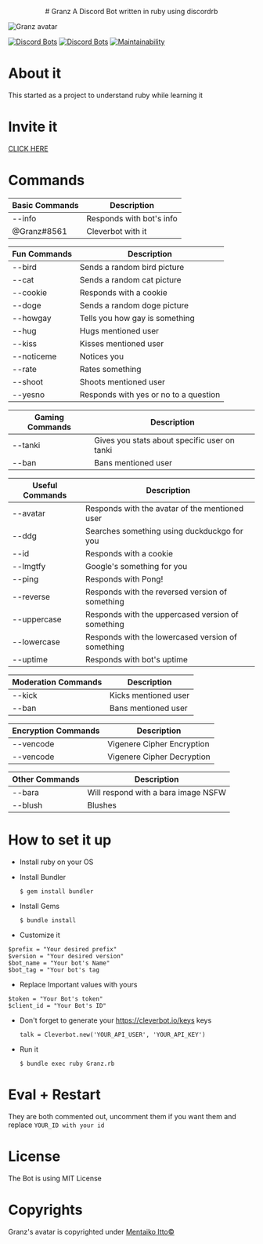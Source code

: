 <p align="center">
# Granz
A Discord Bot written in ruby using discordrb

![Granz avatar](https://i.imgur.com/kG2PYbz.jpg)

[![Discord Bots](https://discordbots.org/api/widget/status/443053627419000833.svg)](https://discordbots.org/bot/443053627419000833)
[![Discord Bots](https://discordbots.org/api/widget/lib/443053627419000833.svg)](https://discordbots.org/bot/443053627419000833)
[![Maintainability](https://api.codeclimate.com/v1/badges/383cd0cd0c9fdc26c487/maintainability)](https://codeclimate.com/github/GeopJr/Granz_bot/maintainability)
# About it
This started as a project to understand ruby while learning it
# Invite it
[CLICK HERE](https://discordapp.com/oauth2/authorize?client_id=443053627419000833&scope=bot&permissions=103894080&redirect_uri=https://granz.geopjr.de/thanks.html&response_type=code)
# Commands
 | Basic Commands | Description | 
 | --- | --- |
 | --info | Responds with bot's info |
 | @Granz#8561 | Cleverbot with it |
 
 | Fun Commands | Description |
 | --- | --- |
 | --bird | Sends a random bird picture |
 | --cat | Sends a random cat picture | 
 | --cookie | Responds with a cookie | 
 | --doge | Sends a random doge picture | 
 | --howgay  | Tells you how gay is something |
| --hug  | Hugs mentioned user |
| --kiss  | Kisses mentioned user |
| --noticeme | Notices you |
| --rate  | Rates something |
| --shoot  | Shoots mentioned user |
| --yesno  | Responds with yes or no to a question |

| Gaming Commands | Description |
| --- | --- |
| --tanki <user>  | Gives you stats about specific user on tanki |
| --ban  | Bans mentioned user |

| Useful Commands | Description |
| --- | --- |
| --avatar | Responds with the avatar of the mentioned user |
| --ddg | Searches something using duckduckgo for you |
| --id  | Responds with a cookie |
| --lmgtfy | Google's something for you |
| --ping | Responds with Pong! |
| --reverse  | Responds with the reversed version of something |
| --uppercase  | Responds with the uppercased version of something |
| --lowercase  | Responds with the lowercased version of something |
| --uptime | Responds with bot's uptime |

| Moderation Commands | Description |
| --- | --- |
| --kick  | Kicks mentioned user |
| --ban  | Bans mentioned user |

| Encryption Commands | Description |
| --- | --- |
| --vencode   | Vigenere Cipher Encryption |
| --vencode   | Vigenere Cipher Decryption |

| Other Commands | Description |
| --- | --- |
| --bara | Will respond with a bara image NSFW |
| --blush | Blushes |

# How to set it up
- Install ruby on your OS
- Install Bundler

	`$ gem install bundler`
- Install Gems

	`$ bundle install`
- Customize it

```
$prefix = "Your desired prefix"
$version = "Your desired version"
$bot_name = "Your bot's Name"
$bot_tag = "Your bot's tag
```
- Replace Important values with yours
```
$token = "Your Bot's token"
$client_id = "Your Bot's ID"
```
- Don't forget to generate your https://cleverbot.io/keys keys
	
    `talk = Cleverbot.new('YOUR_API_USER', 'YOUR_API_KEY')`
- Run it

	`$ bundle exec ruby Granz.rb`
# Eval + Restart
They are both commented out, uncomment them if you want them and replace
`YOUR_ID with your id`
# License
 The Bot is using MIT License
# Copyrights
Granz's avatar is copyrighted under [Mentaiko Itto©](https://twitter.com/ittorasii)
</p>

